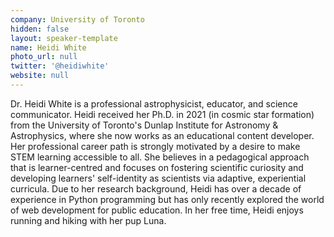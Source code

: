 ```yaml
---
company: University of Toronto
hidden: false
layout: speaker-template
name: Heidi White
photo_url: null
twitter: '@heidiwhite'
website: null
---
```


Dr. Heidi White is a professional astrophysicist, educator, and science communicator. Heidi received her Ph.D. in 2021 (in cosmic star formation) from the University of Toronto's Dunlap Institute for Astronomy & Astrophysics, where she now works as an educational content developer. Her professional career path is strongly motivated by a desire to make STEM learning accessible to all. She believes in a pedagogical approach that is learner-centred and focuses on fostering scientific curiosity and developing learners' self-identity as scientists via adaptive, experiential curricula. Due to her research background, Heidi has over a decade of experience in Python programming but has only recently explored the world of web development for public education. In her free time, Heidi enjoys running and hiking with her pup Luna.